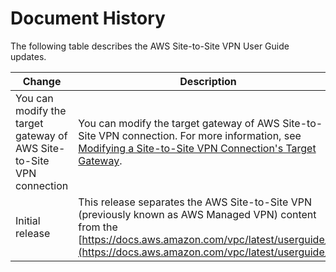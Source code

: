 # Document History<a name="WhatsNew"></a>

The following table describes the AWS Site\-to\-Site VPN User Guide updates\.


| Change | Description | Date | 
| --- | --- | --- | 
| You can modify the target gateway of AWS Site\-to\-Site VPN connection | You can modify the target gateway of AWS Site\-to\-Site VPN connection\. For more information, see [Modifying a Site\-to\-Site VPN Connection's Target Gateway](modify-vpn-target.md)\. | December 18, 2018 | 
| Initial release | This release separates the AWS Site\-to\-Site VPN \(previously known as AWS Managed VPN\) content from the [https://docs.aws.amazon.com/vpc/latest/userguide/](https://docs.aws.amazon.com/vpc/latest/userguide/)\. | December 18, 2018 | 